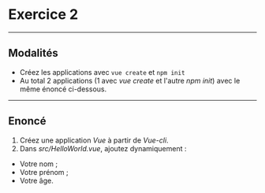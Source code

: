 # Exercice 2

---

## Modalités

- Créez les applications avec `vue create` et `npm init`
- Au total 2 applications (1 avec *vue create* et l'autre *npm init*) avec le même énoncé ci-dessous.

---

## Enoncé

1. Créez une application *Vue* à partir de *Vue-cli*.
2. Dans *src/HelloWorld.vue*, ajoutez dynamiquement :
- Votre nom ;
- Votre prénom ;
- Votre âge.